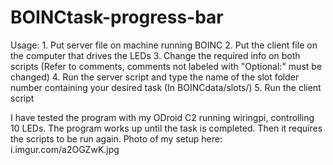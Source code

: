 # BOINCtask-progress-bar

Usage:
			1. Put server file on machine running BOINC
			2. Put the client file on the computer that drives the LEDs
			3. Change the required info on both scripts (Refer to comments, comments not labeled with "Optional:" must be changed)
			4. Run the server script and type the name of the slot folder number containing your desired task (In BOINCdata/slots/)
			5. Run the client script

I have tested the program with my ODroid C2 running wiringpi, controlling 10 LEDs.
The program works up until the task is completed. Then it requires the scripts to be run again.
Photo of my setup here: i.imgur.com/a2OGZwK.jpg
